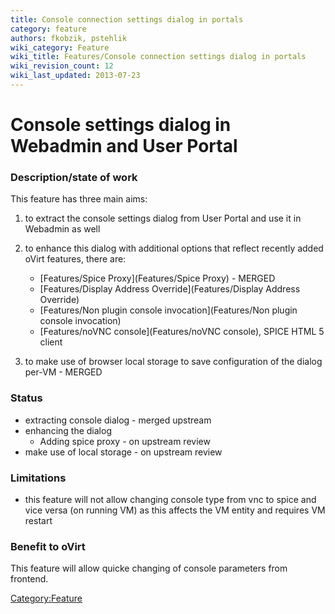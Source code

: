 ```yaml
---
title: Console connection settings dialog in portals
category: feature
authors: fkobzik, pstehlik
wiki_category: Feature
wiki_title: Features/Console connection settings dialog in portals
wiki_revision_count: 12
wiki_last_updated: 2013-07-23
---
```


# Console settings dialog in Webadmin and User Portal

### Description/state of work

This feature has three main aims:

1.  to extract the console settings dialog from User Portal and use it in Webadmin as well
2.  to enhance this dialog with additional options that reflect recently added oVirt features, there are:
    -   [Features/Spice Proxy](Features/Spice Proxy) - MERGED
    -   [Features/Display Address Override](Features/Display Address Override)
    -   [Features/Non plugin console invocation](Features/Non plugin console invocation)
    -   [Features/noVNC console](Features/noVNC console), SPICE HTML 5 client

3.  to make use of browser local storage to save configuration of the dialog per-VM - MERGED

### Status

*   extracting console dialog - merged upstream
*   enhancing the dialog
    -   Adding spice proxy - on upstream review
*   make use of local storage - on upstream review

### Limitations

*   this feature will not allow changing console type from vnc to spice and vice versa (on running VM) as this affects the VM entity and requires VM restart

### Benefit to oVirt

This feature will allow quicke changing of console parameters from frontend.

<Category:Feature>
